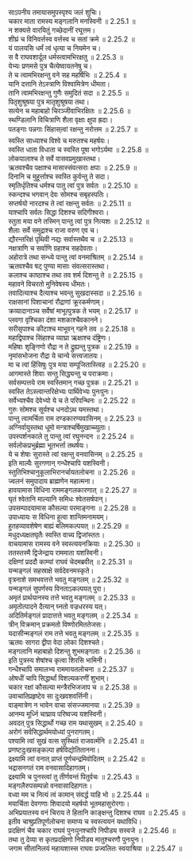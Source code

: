 

  
साऽपनीय तमायासमुपस्पृश्य जलं शुचिः।  
चकार माता रामस्य मङ्गलानि मनस्विनी ॥ 2.25.1 ॥   
न शक्यसे वारयितुं गच्छेदानीं रघूत्तम।  
शीघ्रं च विनिवर्त्तस्व वर्त्तस्व च सतां क्रमे ॥ 2.25.2 ॥   
यं पालयसि धर्मं त्वं धृत्या च नियमेन च।  
स वै राघवशार्दूल धर्मस्त्वामभिरक्षतु ॥ 2.25.3 ॥   
येभ्यः प्रणमसे पुत्र चैत्येष्वायतनेषु च।  
ते च त्वामभिरक्षन्तु वने सह महर्षिभिः ॥ 2.25.4 ॥   
यानि दत्तानि तेऽस्त्राणि विश्वामित्रेण धीमता।  
तानि त्वामभिरक्षन्तु गुणैः समुदितं सदा ॥ 2.25.5 ॥   
पितृशुश्रूषया पुत्र मातृशुश्रूषया तथा।  
सत्येन च महाबाहो चिरञ्जीवाभिरक्षितः ॥ 2.25.6 ॥   
स्थण्डिलानि विचित्राणि शैला वृक्षाः क्षुपा ह्रदाः।  
पतङ्गाः पन्नगाः सिंहास्त्वां रक्षन्तु नरोत्तम ॥ 2.25.7 ॥   
स्वस्ति साध्याश्च विश्वे च मरुतश्च महर्षयः।  
स्वस्ति धाता विधाता च स्वस्ति पूषा भगोऽर्यमा ॥ 2.25.8 ॥   
लोकपालाश्च ते सर्वे वासवप्रमुखास्तथा।  
ऋतवश्चैव पक्षाश्च मासास्संवत्सराः क्षपाः ॥ 2.25.9 ॥   
दिनानि च मुहूर्त्ताश्च स्वस्ति कुर्वन्तु ते सदा।  
स्मृतिर्धृतिश्च धर्मश्च पातु त्वां पुत्र सर्वतः ॥ 2.25.10 ॥   
स्कन्दश्च भगवान् देवः सोमश्च सबृहस्पतिः।  
सप्तर्षयो नारदश्च ते त्वां रक्षन्तु सर्वतः ॥ 2.25.11 ॥   
याश्चापि सर्वतः सिद्धा दिशश्च सदिगीश्वराः।  
स्तुता मया वने तस्मिन् पान्तु त्वां पुत्र नित्यशः ॥ 2.25.12 ॥   
शैलाः सर्वे समुद्राश्च राजा वरुण एव च।  
द्यौरन्तरिक्षं पृथिवी नद्यः सर्वास्तथैव च ॥ 2.25.13 ॥   
नक्षत्राणि च सर्वाणि ग्रहाश्च सहदेवताः।  
अहोरात्रे तथा सन्ध्ये पान्तु त्वां वनमाश्रितम् ॥ 2.25.14 ॥   
ऋतवश्चैव षट् पुण्या मासाः संवत्सरास्तथा।  
कलाश्च काष्ठाश्च तथा तव शर्म दिशन्तु ते ॥ 2.25.15 ॥   
महावने विचरतो मुनिवेषस्य धीमतः।  
तवादित्याश्च दैत्याश्च भवन्तु सुखदास्सदा ॥ 2.25.16 ॥   
राक्षसानां पिशाचानां रौद्राणां क्रूरकर्मणाम्।  
क्रव्यादानाञ्च सर्वेषां माभूत्पुत्रक ते भयम् ॥ 2.25.17 ॥   
प्लवगा वृश्चिका दंशा मशकाश्चैवकानने।  
सरीसृपाश्च कीटाश्च माभूवन् गहने तव ॥ 2.25.18 ॥   
महाद्विपाश्च सिंहाश्च व्याघ्रा ऋक्षाश्च दंष्ट्रिणः।  
महिषाः शृङ्गिणो रौद्रा न ते द्रुह्यन्तु पुत्रक ॥ 2.25.19 ॥   
नृमांसभोजना रौद्रा ये चान्ये सत्त्वजातयः।  
मा च त्वां हिंसिषुः पुत्र मया सम्पूजितास्त्विह ॥ 2.25.20 ॥   
आगमास्ते शिवाः सन्तु सिद्ध्यन्तु च पराक्रमाः।  
सर्वसम्पत्तये राम स्वस्तिमान् गच्छ पुत्रक ॥ 2.25.21 ॥   
स्वस्ति तेऽस्त्वान्तरिक्षेभ्यः पार्थिवेभ्यः पुनःपुनः।  
सर्वेभ्यश्चैव देवेभ्यो ये च ते परिपन्थिनः ॥ 2.25.22 ॥   
गुरुः सोमश्च सूर्यश्च धनदोऽथ यमस्तथा।  
पान्तु त्वामर्चिता राम दण्डकारण्यवासिनम् ॥ 2.25.23 ॥   
अग्निर्वायुस्तथा धूमो मन्त्राश्चर्षिमुखाच्च्युताः।  
उपस्पर्शनकाले तु पान्तु त्वां रघुनन्दन ॥ 2.25.24 ॥   
सर्वलोकप्रभुर्ब्रह्मा भूतभर्त्ता तथर्षयः।  
ये च शेषाः सुरास्ते त्वां रक्षन्तु वनवासिनम् ॥ 2.25.25 ॥   
इति माल्यैः सुरगणान् गन्धैश्चापि यशस्विनी।  
स्तुतिभिश्चानुकूलाभिरानर्चायतलोचना ॥ 2.25.26 ॥   
ज्वलनं समुपादाय ब्राह्मणेन महात्मना।  
हावयामास विधिना राममङ्गलकारणात् ॥ 2.25.27 ॥   
घृतं श्वेतानि माल्यानि समिधः श्वेतसर्षपान्।  
उपसम्पादयामास कौसल्या परमाङ्गना ॥ 2.25.28 ॥   
उपाध्यायः स विधिना हुत्वा शान्तिमनामयम्।  
हुतहव्यावशेषेण बाह्यं बलिमकल्पयत् ॥ 2.25.29 ॥   
मधुदध्यक्षतघृतैः स्वस्ति वाच्य द्विजांस्ततः।  
वाचयामास रामस्य वने स्वस्त्ययनक्रियाः ॥ 2.25.30 ॥   
ततस्तस्मै द्विजेन्द्राय राममाता यशस्विनी।  
दक्षिणां प्रददौ काम्यां राघवं चेदमब्रवीत् ॥ 2.25.31 ॥   
यन्मङ्गलं सहस्राक्षे सर्वदेवनमस्कृते।  
वृत्रनाशे समभवत्तत्ते भवतु मङ्गलम् ॥ 2.25.32 ॥   
यन्मङ्गलं सुपर्णस्य विनताऽकल्पयत् पुरा।  
अमृतं प्रार्थयानस्य तत्ते भवतु मङ्गलम् ॥ 2.25.33 ॥   
अमृतोत्पादने दैत्यान् घ्नतो वज्रधरस्य यत्।  
अदितिर्मङ्गलं प्रादात्तत्ते भवतु मङ्गलम् ॥ 2.25.34 ॥   
त्रीन् विक्रमान् प्रक्रमतो विष्णोरमिततेजसः।  
यदासीन्मङ्गलं राम तत्ते भवतु मङ्गलम् ॥ 2.25.35 ॥   
ऋतवः सागरा द्वीपा वेदा लोका दिशश्चते।  
मङ्गलानि महाबाहो दिशन्तु शुभमङ्गलाः ॥ 2.25.36 ॥   
इति पुत्रस्य शेषांश्च कृत्वा शिरसि भामिनी।  
गन्धैश्चापि समालभ्य राममायतलोचना ॥ 2.25.37 ॥   
ओषधीं चापि सिद्धार्थां विशल्यकरणीं शुभाम्।  
चकार रक्षां कौसल्या मन्त्रैरभिजजाप च ॥ 2.25.38 ॥   
उवाचातिप्रहृष्टेव सा दुःखवशवर्त्तिनी।  
वाङ्मात्रेण न भावेन वाचा संसज्जमानया ॥ 2.25.39 ॥   
आनम्य मूर्ध्नि चाघ्राय परिष्वज्य यशस्विनी।  
अवदत् पुत्र सिद्धार्थो गच्छ राम यथासुखम् ॥ 2.25.40 ॥   
अरोगं सर्वसिद्धार्थमयोध्यां पुनरागतम्।  
पश्यामि त्वां सुखं वत्स सुस्थितं राजवर्त्मनि ॥ 2.25.41 ॥   
प्रणष्टदुःखसङ्कल्पा हर्षविद्योतितानना।  
द्रक्ष्यामि त्वां वनात् प्राप्तं पूर्णचन्द्रमिवोदितम् ॥ 2.25.42 ॥   
भद्रासनगतं राम वनवासादिहागतम्।  
द्रक्ष्यामि च पुनस्त्वां तु तीर्णवन्तं पितुर्वचः ॥ 2.25.43 ॥   
मङ्गलैरुपसम्पन्नो वनवासादिहागतः।  
वध्वा मम च नित्यं त्वं कामान् संवर्द्ध याहि भो ॥ 2.25.44 ॥   
मयार्चिता देवगणाः शिवादयो महर्षयो भूतमहासुरोरगाः।  
अभिप्रयातस्य वनं चिराय ते हितानि काङ्क्षन्तु दिशश्च राघव ॥ 2.25.45 ॥   
इतीव चाश्रुप्रतिपूर्णलोचना समाप्य च स्वस्त्ययनं यथाविधि।  
प्रदक्षिणं चैव चकार राघवं पुनःपुनश्चापि निपीड्य सस्वजे ॥ 2.25.46 ॥   
तथा तु देव्या स कृतप्रदक्षिणो निपीड्य मातुश्चरणौ पुनःपुनः।  
जगाम सीतानिलयं महायशास्स राघवः प्रज्वलितः स्वयाश्रिया ॥ 2.25.47 ॥   
